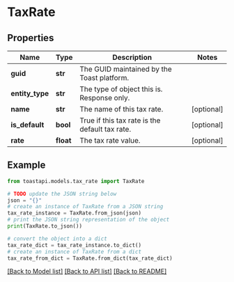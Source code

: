 # TaxRate


## Properties

Name | Type | Description | Notes
------------ | ------------- | ------------- | -------------
**guid** | **str** | The GUID maintained by the Toast platform. | 
**entity_type** | **str** | The type of object this is. Response only. | 
**name** | **str** | The name of this tax rate. | [optional] 
**is_default** | **bool** | True if this tax rate is the default tax rate. | [optional] 
**rate** | **float** | The tax rate value.  | [optional] 

## Example

```python
from toastapi.models.tax_rate import TaxRate

# TODO update the JSON string below
json = "{}"
# create an instance of TaxRate from a JSON string
tax_rate_instance = TaxRate.from_json(json)
# print the JSON string representation of the object
print(TaxRate.to_json())

# convert the object into a dict
tax_rate_dict = tax_rate_instance.to_dict()
# create an instance of TaxRate from a dict
tax_rate_from_dict = TaxRate.from_dict(tax_rate_dict)
```
[[Back to Model list]](../README.md#documentation-for-models) [[Back to API list]](../README.md#documentation-for-api-endpoints) [[Back to README]](../README.md)


